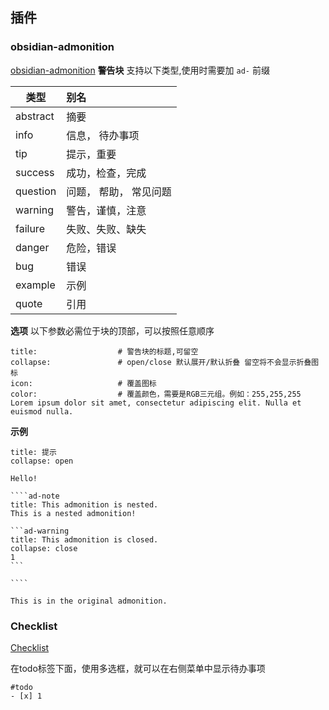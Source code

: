 ## 插件
###  obsidian-admonition
[obsidian-admonition](https://github.com/valentine195/obsidian-admonition)
**警告块**
支持以下类型,使用时需要加 `ad-` 前缀

| 类型     | 别名                   |
| -------- |:---------------------- |
| abstract | 摘要                   |
| info     | 信息， 待办事项        |
| tip      | 提示，重要             |
| success  | 成功，检查，完成       |
| question | 问题， 帮助， 常见问题 |
| warning  | 警告，谨慎，注意       |
| failure  | 失败、失败、缺失       |
| danger   | 危险，错误             |
| bug      | 错误                   |
| example  | 示例                   |
| quote    | 引用                   |

**选项**
以下参数必需位于块的顶部，可以按照任意顺序
```
title:                  # 警告块的标题,可留空
collapse:               # open/close 默认展开/默认折叠 留空将不会显示折叠图标
icon:                   # 覆盖图标
color:                  # 覆盖颜色，需要是RGB三元组。例如：255,255,255
Lorem ipsum dolor sit amet, consectetur adipiscing elit. Nulla et euismod nulla.
```

**示例**

`````ad-tip
title: 提示
collapse: open

Hello!

````ad-note
title: This admonition is nested.
This is a nested admonition!

```ad-warning
title: This admonition is closed.
collapse: close
1
```

````

This is in the original admonition.
`````

### Checklist
 [Checklist](https://link.zhihu.com/?target=https%3A//github.com/delashum/obsidian-checklist-plugin)

在todo标签下面，使用多选框，就可以在右侧菜单中显示待办事项
 
```
#todo
- [x] 1
```

